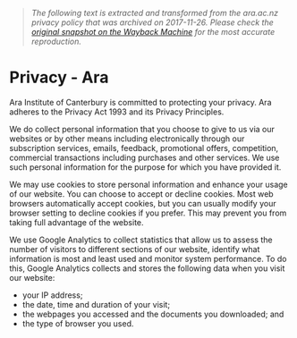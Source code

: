 > *The following text is extracted and transformed from the ara.ac.nz privacy policy that was archived on 2017-11-26. Please check the [original snapshot on the Wayback Machine](https://web.archive.org/web/20171126234710id_/https%3A//www.ara.ac.nz/about-us/privacy) for the most accurate reproduction.*

# Privacy - Ara

Ara Institute of Canterbury is committed to protecting your privacy. Ara adheres to the Privacy Act 1993 and its Privacy Principles.

We do collect personal information that you choose to give to us via our websites or by other means including electronically through our subscription services, emails, feedback, promotional offers, competition, commercial transactions including purchases and other services. We use such personal information for the purpose for which you have provided it.

We may use cookies to store personal information and enhance your usage of our website. You can choose to accept or decline cookies. Most web browsers automatically accept cookies, but you can usually modify your browser setting to decline cookies if you prefer. This may prevent you from taking full advantage of the website.

We use Google Analytics to collect statistics that allow us to assess the number of visitors to different sections of our website, identify what information is most and least used and monitor system performance. To do this, Google Analytics collects and stores the following data when you visit our website:

  * your IP address;
  * the date, time and duration of your visit;
  * the webpages you accessed and the documents you downloaded; and
  * the type of browser you used.



